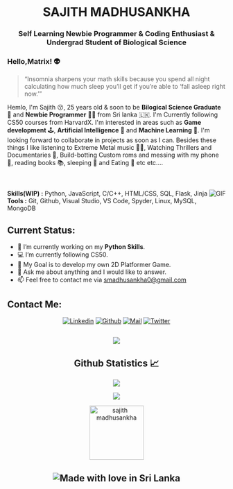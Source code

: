 <h1 align="center">SAJITH MADHUSANKHA</h1>
<h3 align="center">Self Learning Newbie Programmer<span color="red"> & </span>Coding Enthusiast <span color="red"> & </span> Undergrad Student of Biological Science</h3>


### Hello,Matrix! 👽

> “Insomnia sharpens your math skills because you spend all night calculating how much sleep you’ll get if you’re able to ‘fall asleep right now.’”

Hemlo, I'm Sajith 😗, 25 years old & soon to be **Bilogical Science Graduate** 🧬 and **Newbie Programmer** 👨‍💻 from Sri lanka 🇱🇰. I'm Currently following CS50 courses from HarvardX. I'm interested in areas such as **Game development** 🕹️, **Artificial Intelligence** 🤖  and **Machine Learning** 🦾. I'm looking forward to collaborate in projects as soon as I can. Besides these things I like listening to Extreme Metal music 🎸🥁, Watching Thrillers and Documentaries 🍿, Build-botting Custom roms and messing with my phone 📱, reading books 📚, sleeping 🛌 and Eating 🍴 etc etc.... 
</br>
</br>
</br>

<img align="right" alt="GIF" src="https://media.giphy.com/media/aEY15N0E7waRi/giphy.gif"/>

**Skills(WIP) :** Python, JavaScript, C/C++, HTML/CSS, SQL, Flask, Jinja
</br>
**Tools :** Git, Github, Visual Studio, VS Code, Spyder, Linux, MySQL, MongoDB


**Current Status:**
----

* 🔭 I’m currently working on my **Python Skills**.
* 💻 I’m currently following CS50.
* 👾 My Goal is to develop my own 2D Platformer Game.
* 💬 Ask me about anything and I would like to answer.
* 📫 Feel free to contact me via smadhusankha0@gmail.com

<h2 align="left">Contact Me:</h2>

<div align=center>
 
 [![Linkedin](https://img.shields.io/badge/LinkedIn-0077B5?style=for-the-badge&logo=linkedin&logoColor=white)](https://www.linkedin.com/in/sajith-madhusankha-3ba891189/)
 [![Github](https://img.shields.io/badge/GitHub-100000?style=for-the-badge&logo=github&logoColor=white)](https://github.com/Sajith-Madhusankha)
 [![Mail](https://img.shields.io/badge/Gmail-D14836?style=for-the-badge&logo=gmail&logoColor=white)](mailto:smadhusankha0@gmail.com)
 [![Twitter](https://img.shields.io/badge/Twitter-1DA1F2?style=for-the-badge&logo=twitter&logoColor=white)](https://twitter.com/Sajithmadhusan6)
 </div>
 
<p align = "center">
 <h2 align="center"> <img src="https://spotify-recently-played-readme.vercel.app/api?user=31y25rahfhp2q2enoq3ngtq7pbsm&width=1000"/>
</p>  
<h2 align="center">Github Statistics 📈</h2>
<p align="center"><a href="https://github.com/Sajith-Madhusankha"><img src="https://github-readme-stats.vercel.app/api?username=Sajith-Madhusankha&show_icons=true&theme=graywhite&count_private=true"></a></p>
<p align="center"><a href="https://github.com/Sajith-Madhusankha"><img src="https://github-readme-stats.vercel.app/api/top-langs/?username=Sajith-Madhusankha&theme=light&layout=compact"></a></p>
<p align="Center"><img width="125" src="https://komarev.com/ghpvc/?username=Sajith-Madhusankha&style=flat-square" alt="sajith madhusankha"></p>
<h2 align="center">
 <img src="https://madewithlove.now.sh/lk?colorB=%233838ff" alt="Made with love in Sri Lanka">
</h2>


